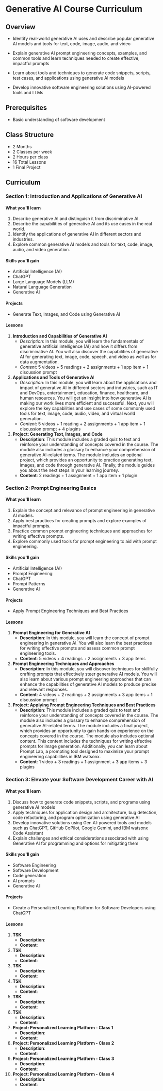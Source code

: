 # Generative AI Course Curriculum

## Overview

- Identify real-world generative AI uses and describe popular generative AI models and tools for text, code, image, audio, and video

- Explain generative AI prompt engineering concepts, examples, and common tools and learn techniques needed to create effective, impactful prompts

- Learn about tools and techniques to generate code snippets, scripts, test cases, and applications using generative AI models

- Develop innovative software engineering solutions using AI-powered tools and LLMs

## Prerequisites

- Basic understanding of software development

## Class Structure

- 2 Months
- 2 Classes per week
- 2 Hours per class
- 16 Total Lessons
- 1 Final Project

## Curriculum

### Section 1: Introduction and Applications of Generative AI

#### What you'll learn

1. Describe generative AI and distinguish it from discriminative AI.
2. Describe the capabilities of generative AI and its use cases in the real world.
3. Identify the applications of generative AI in different sectors and industries.
4. Explore common generative AI models and tools for text, code, image, audio, and video generation.

#### Skills you'll gain

- Artificial Intelligence (AI)
- ChatGPT
- Large Language Models (LLM)
- Natural Language Generation
- Generative AI

#### Projects

- Generate Text, Images, and Code using Generative AI

#### Lessons

1. **Introduction and Capabilities of Generative AI**
   - _Description_: In this module, you will learn the fundamentals of generative artificial intelligence (AI) and how it differs from discriminative AI. You will also discover the capabilities of generative AI for generating text, image, code, speech, and video as well as for data augmentation.
   - _Content_: 5 videos + 5 readings + 2 assignments + 1 app item + 1 discussion prompt
2. **Applications and Tools of Generative AI**
   - _Description_: In this module, you will learn about the applications and impact of generative AI in different sectors and industries, such as IT and DevOps, entertainment, education, finance, healthcare, and human resources. You will get an insight into how generative AI is making our work lives more efficient and successful. Next, you will explore the key capabilities and use cases of some commonly used tools for text, image, code, audio, video, and virtual world generation.
   - _Content_: 5 videos + 1 reading + 2 assignments + 1 app item + 1 discussion prompt + 4 plugins
3. **Project: Generating Text, Images, and Code**
   - **Description**: This module includes a graded quiz to test and reinforce your understanding of concepts covered in the course. The module also includes a glossary to enhance your comprehension of generative AI-related terms. The module includes an optional project, which provides an opportunity to practice generating text, images, and code through generative AI. Finally, the module guides you about the next steps in your learning journey.
   - **Content**: 2 readings + 1 assignment + 1 app item + 1 plugin

### Section 2: Prompt Engineering Basics

#### What you'll learn

1. Explain the concept and relevance of prompt engineering in generative AI models.
2. Apply best practices for creating prompts and explore examples of impactful prompts.
3. Practice common prompt engineering techniques and approaches for writing effective prompts.
4. Explore commonly used tools for prompt engineering to aid with prompt engineering.

#### Skills you'll gain

- Artificial Intelligence (AI)
- Prompt Engineering
- ChatGPT
- Prompt Patterns
- Generative AI

#### Projects

- Apply Prompt Engineering Techniques and Best Practices

#### Lessons

1. **Prompt Engineering for Generative AI**
   - **Description**: In this module, you will learn the concept of prompt engineering in generative AI. You will also learn the best practices for writing effective prompts and assess common prompt engineering tools.
   - **Content**: 5 videos + 4 readings + 2 assignments + 3 app items
2. **Prompt Engineering Techniques and Approaches**
   - **Description**: In this module, you will discover techniques for skillfully crafting prompts that effectively steer generative AI models. You will also learn about various prompt engineering approaches that can enhance the capabilities of generative AI models to produce precise and relevant responses.
   - **Content**: 4 videos + 2 readings + 2 assignments + 3 app items + 1 discussion prompt
3. **Project: Applying Prompt Engineering Techniques and Best Practices**
   - **Description**: This module includes a graded quiz to test and reinforce your understanding of concepts covered in the course. The module also includes a glossary to enhance comprehension of generative AI-related terms. The module includes a final project, which provides an opportunity to gain hands-on experience on the concepts covered in the course. The module also includes optional content. This content includes the techniques for writing effective prompts for image generation. Additionally, you can learn about Prompt Lab, a prompting tool designed to maximize your prompt engineering capabilities in IBM watsonx.
   - **Content**: 1 video + 3 readings + 1 assignment + 3 app items + 3 plugins

### Section 3: Elevate your Software Development Career with AI

#### What you'll learn

1. Discuss how to generate code snippets, scripts, and programs using generative AI models
2. Apply techniques for application design and architecture, bug detection, code refactoring, and program optimization using generative AI
3. Develop innovative solutions using Gen AI-powered tools and models such as ChatGPT, GitHub CoPilot, Google Gemini, and IBM watsonx Code Assistant
4. Explain challenges and ethical considerations associated with using Generative AI for programming and options for mitigating them

#### Skills you'll gain

- Software Engineering
- Software Development
- Code generation
- AI prompts
- Generative AI

#### Projects

- Create a Personalized Learning Platform for Software Developers using ChatGPT

#### Lessons

1. **TSK**
   - **Description**:
   - **Content**:
2. **TSK**
   - **Description**:
   - **Content**:
3. **TSK**
   - **Description**:
   - **Content**:
4. **TSK**
   - **Description**:
   - **Content**:
5. **TSK**
   - **Description**:
   - **Content**:
6. **TSK**
   - **Description**:
   - **Content**:
7. **Project: Personalized Learning Platform - Class 1**
   - **Description**:
   - **Content**:
8. **Project: Personalized Learning Platform - Class 2**
   - **Description**:
   - **Content**:
9. **Project: Personalized Learning Platform - Class 3**
   - **Description**:
   - **Content**:
10. **Project: Personalized Learning Platform - Class 4**
    - **Description**:
    - **Content**:
